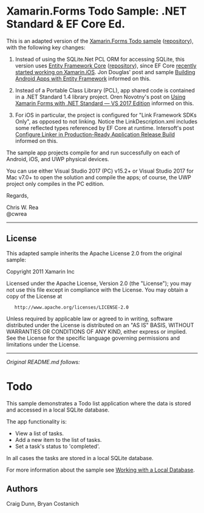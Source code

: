 
Xamarin.Forms Todo Sample: .NET Standard &amp; EF Core Ed.
==========================================================
  
This is an adapted version of the [Xamarin.Forms Todo sample](https://developer.xamarin.com/samples/xamarin-forms/Todo/) ([repository](https://github.com/xamarin/xamarin-forms-samples/tree/master/Todo)), with the following key changes:

1. Instead of using the SQLite.Net PCL ORM for accessing SQLite, this version uses [Entity Framework Core](https://docs.microsoft.com/en-us/ef/core/) ([repository](https://github.com/aspnet/EntityFramework)), since EF Core [recently started working on Xamarin.iOS](https://github.com/aspnet/EntityFramework/issues/7158). Jon Douglas' post and sample [Building Android Apps with Entity Framework](https://blog.xamarin.com/building-android-apps-with-entity-framework/) informed on this.

2. Instead of a Portable Class Library (PCL), app shared code is contained in a .NET Standard 1.4 library project. Oren Novotny's post on [Using Xamarin Forms with .NET Standard &mdash; VS 2017 Edition](https://oren.codes/2017/04/23/using-xamarin-forms-with-net-standard-vs-2017-edition/) informed on this.

3. For iOS in particular, the project is configured for "Link Framework SDKs Only", as opposed to not linking. Notice the LinkDescription.xml includes some reflected types referenced by EF Core at runtime. Intersoft's post [Configure Linker in Production-Ready Application Release Build](http://developer.intersoftsolutions.com/display/crosslight/Configure+Linker+in+Production-Ready+Application+Release+Build) informed on this.

The sample app projects compile for and run successfully on each of Android, iOS, and UWP physical devices. 

You can use either Visual Studio 2017 (PC) v15.2+ or Visual Studio 2017 for Mac v7.0+ to open the solution and compile the apps; of course, the UWP project only compiles in the PC edition.

Regards,

Chris W. Rea  
@cwrea

---

License
-------

This adapted sample inherits the Apache License 2.0 from the original sample:

   Copyright 2011 Xamarin Inc

   Licensed under the Apache License, Version 2.0 (the "License");
   you may not use this file except in compliance with the License.
   You may obtain a copy of the License at

       http://www.apache.org/licenses/LICENSE-2.0

   Unless required by applicable law or agreed to in writing, software
   distributed under the License is distributed on an "AS IS" BASIS,
   WITHOUT WARRANTIES OR CONDITIONS OF ANY KIND, either express or implied.
   See the License for the specific language governing permissions and
   limitations under the License.

---

*Original README.md follows:*

Todo
====

This sample demonstrates a Todo list application where the data is stored and accessed in a local SQLite database.

The app functionality is:

- View a list of tasks.
- Add a new item to the list of tasks.
- Set a task's status to 'completed'.

In all cases the tasks are stored in a local SQLite database.

For more information about the sample see [Working with a Local Database](https://developer.xamarin.com/guides/xamarin-forms/working-with/databases/).

Authors
-------

Craig Dunn, Bryan Costanich
